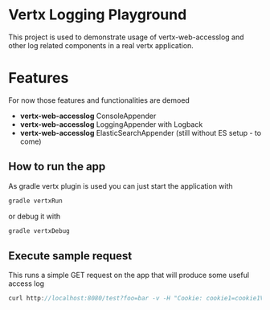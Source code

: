 # Vertx Logging Playground

This project is used to demonstrate usage of vertx-web-accesslog and other log related components in a real vertx application.

# Features 

For now those features and functionalities are demoed

* **vertx-web-accesslog** ConsoleAppender
* **vertx-web-accesslog** LoggingAppender with Logback
* **vertx-web-accesslog** ElasticSearchAppender (still without ES setup - to come)



## How to run the app

As gradle vertx plugin is used you can just start the application with 

```java
gradle vertxRun
```

or debug it with 

```java
gradle vertxDebug
```

## Execute sample request

This runs a simple GET request on the app that will produce some useful access log

```java
curl http://localhost:8080/test?foo=bar -v -H "Cookie: cookie1=cookie1Value; cookie2=cookie2Value"
```
